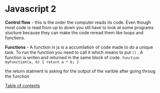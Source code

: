 # Javascript 2

**Control flow** - this is the order the computer reads its code. Even though most code is read from up to down you stll have to look at some programs stucture because they can make the code reread them like loops and functions.

**Functions** - A function in js is a accumilation of code made to do a unique task. To run the function you need to call it which means to put `()`
. A function is writen and returned in the same block of code.
`function myFunction(a, b) {
  return a * b;
 } `            

the return statment is asking for the output of the varible after going throug the function

[Table of contents](./toc.md)